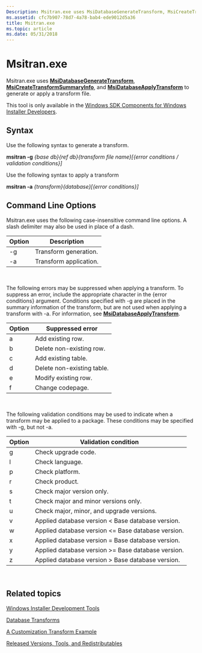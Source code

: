 ```yaml
---
Description: Msitran.exe uses MsiDatabaseGenerateTransform, MsiCreateTransformSummaryInfo, and MsiDatabaseApplyTransform to generate or apply a transform file.This tool is only available in the Windows SDK Components for Windows Installer Developers.
ms.assetid: cfc7b907-78d7-4a78-bab4-ede9012d5a36
title: Msitran.exe
ms.topic: article
ms.date: 05/31/2018
---
```


# Msitran.exe

Msitran.exe uses [**MsiDatabaseGenerateTransform**](/windows/desktop/api/Msiquery/nf-msiquery-msidatabasegeneratetransforma), [**MsiCreateTransformSummaryInfo**](/windows/desktop/api/Msiquery/nf-msiquery-msicreatetransformsummaryinfoa), and [**MsiDatabaseApplyTransform**](/windows/desktop/api/Msiquery/nf-msiquery-msidatabaseapplytransforma) to generate or apply a transform file.

This tool is only available in the [Windows SDK Components for Windows Installer Developers](platform-sdk-components-for-windows-installer-developers.md).

## Syntax

Use the following syntax to generate a transform.

**msitran -g** *{base db}{ref db}{transform file name}\[{error conditions / validation conditions}\]*

Use the following syntax to apply a transform

**msitran -a** *{transform}{database}\[{error conditions}\]*

## Command Line Options

Msitran.exe uses the following case-insensitive command line options. A slash delimiter may also be used in place of a dash.



| Option | Description            |
|--------|------------------------|
| -g     | Transform generation.  |
| -a     | Transform application. |



 

The following errors may be suppressed when applying a transform. To suppress an error, include the appropriate character in the {error conditions} argument. Conditions specified with -g are placed in the summary information of the transform, but are not used when applying a transform with -a. For information, see [**MsiDatabaseApplyTransform**](/windows/desktop/api/Msiquery/nf-msiquery-msidatabaseapplytransforma).



| Option | Suppressed error           |
|--------|----------------------------|
| a      | Add existing row.          |
| b      | Delete non-existing row.   |
| c      | Add existing table.        |
| d      | Delete non-existing table. |
| e      | Modify existing row.       |
| f      | Change codepage.           |



 

The following validation conditions may be used to indicate when a transform may be applied to a package. These conditions may be specified with -g, but not -a.



| Option | Validation condition                                  |
|--------|-------------------------------------------------------|
| g      | Check upgrade code.                                   |
| l      | Check language.                                       |
| p      | Check platform.                                       |
| r      | Check product.                                        |
| s      | Check major version only.                             |
| t      | Check major and minor versions only.                  |
| u      | Check major, minor, and upgrade versions.             |
| v      | Applied database version < Base database version.  |
| w      | Applied database version <= Base database version. |
| x      | Applied database version = Base database version.     |
| y      | Applied database version >= Base database version. |
| z      | Applied database version > Base database version.  |



 

## Related topics

<dl> <dt>

[Windows Installer Development Tools](windows-installer-development-tools.md)
</dt> <dt>

[Database Transforms](database-transforms.md)
</dt> <dt>

[A Customization Transform Example](a-customization-transform-example.md)
</dt> <dt>

[Released Versions, Tools, and Redistributables](released-versions-tools-and-redistributables.md)
</dt> </dl>

 

 



